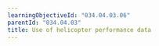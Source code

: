 ```yaml
---
learningObjectiveId: "034.04.03.06"
parentId: "034.04.03"
title: Use of helicopter performance data
---
```

